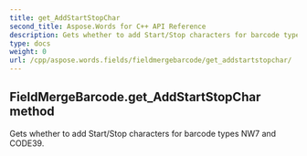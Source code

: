 ```yaml
---
title: get_AddStartStopChar
second_title: Aspose.Words for C++ API Reference
description: Gets whether to add Start/Stop characters for barcode types NW7 and CODE39. 
type: docs
weight: 0
url: /cpp/aspose.words.fields/fieldmergebarcode/get_addstartstopchar/
---
```

## FieldMergeBarcode.get_AddStartStopChar method


Gets whether to add Start/Stop characters for barcode types NW7 and CODE39. 


